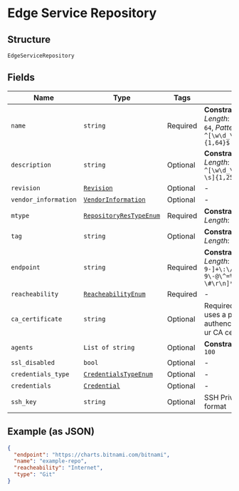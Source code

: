 
# Edge Service Repository

## Structure

`EdgeServiceRepository`

## Fields

| Name | Type | Tags | Description |
|  --- | --- | --- | --- |
| `name` | `string` | Required | **Constraints**: *Minimum Length*: `1`, *Maximum Length*: `64`, *Pattern*: `^[\w\d_\.\#\$\%\|^\&\*\@\!\-]{1,64}$` |
| `description` | `string` | Optional | **Constraints**: *Maximum Length*: `250`, *Pattern*: `^[\w\d_\.\#\$\%\|^\&\*\@\!\-\s]{1,250}$` |
| `revision` | [`Revision`](../../doc/models/revision.md) | Optional | - |
| `vendor_information` | [`VendorInformation`](../../doc/models/vendor-information.md) | Optional | - |
| `mtype` | [`RepositoryResTypeEnum`](../../doc/models/repository-res-type-enum.md) | Required | **Constraints**: *Maximum Length*: `20` |
| `tag` | `string` | Optional | **Constraints**: *Maximum Length*: `50` |
| `endpoint` | `string` | Required | **Constraints**: *Maximum Length*: `50`, *Pattern*: `([a-z0-9-]+\:\/+)([^\/\s]+)([a-z0-9\-@\^=%&;\/~\+]*)[\?]?([^ \#\r\n]*)#?([^ \#\r\n]*)` |
| `reacheability` | [`ReacheabilityEnum`](../../doc/models/reacheability-enum.md) | Required | - |
| `ca_certificate` | `string` | Optional | Required if your repository uses a private certificate authencation.Please provide ur CA certificat in PEM format. |
| `agents` | `List of string` | Optional | **Constraints**: *Maximum Items*: `100` |
| `ssl_disabled` | `bool` | Optional | - |
| `credentials_type` | [`CredentialsTypeEnum`](../../doc/models/credentials-type-enum.md) | Optional | - |
| `credentials` | [`Credential`](../../doc/models/credential.md) | Optional | - |
| `ssh_key` | `string` | Optional | SSH Private Key in PEM format |

## Example (as JSON)

```json
{
  "endpoint": "https://charts.bitnami.com/bitnami",
  "name": "example-repo",
  "reacheability": "Internet",
  "type": "Git"
}
```

